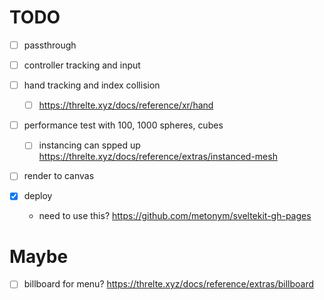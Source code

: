 # TODO


- [ ] passthrough
- [ ] controller tracking and input
- [ ] hand tracking and index collision
  - [ ] https://threlte.xyz/docs/reference/xr/hand
- [ ] performance test with 100, 1000 spheres, cubes
  - [ ] instancing can spped up https://threlte.xyz/docs/reference/extras/instanced-mesh
- [ ] render to canvas

- [x] deploy
  - need to use this? https://github.com/metonym/sveltekit-gh-pages



# Maybe

- [ ] billboard for menu? https://threlte.xyz/docs/reference/extras/billboard
